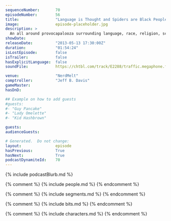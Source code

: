 ```yaml
---
sequenceNumber:       70
episodeNumber:        56
title:                "Language is Thought and Spiders are Black People"
image:                episode-placeholder.jpg
description: >
  An all around provocapalooza surrounding language, race, religion, science, bugs, moms and fake dinosaurs. In D&D, the characters awake in Ye Olde Arena Milieu.
showDate:             
releaseDate:          "2013-05-13 17:30:00Z"
duration:             "01:54:24"
isLostEpisode:        false
isTrailer:            false
hasExplicitLanguage:  false
soundFile:            https://chtbl.com/track/E2288/traffic.megaphone.fm/STA1414022938.mp3?updated=1554503431

venue:                "NerdMelt"
comptroller:          "Jeff B. Davis"
gameMaster:           
hasDnD:               

## Example on how to add guests
#guests:
#- "Guy Pancake"
#- "Lady Omelette"
#- "Kid Hashbrown"

guests:
audienceGuests:

# Generated.  Do not change:
layout:               episode
hasPrevious:          True
hasNext:              True
podcastDynamiteId:    70
---
```


{% include podcastBlurb.md %}

{% comment %}
{% include people.md %}
{% endcomment %}

{% comment %}
{% include segments.md %}
{% endcomment %}

{% comment %}
{% include bits.md %}
{% endcomment %}

{% comment %}
{% include characters.md %}
{% endcomment %}
